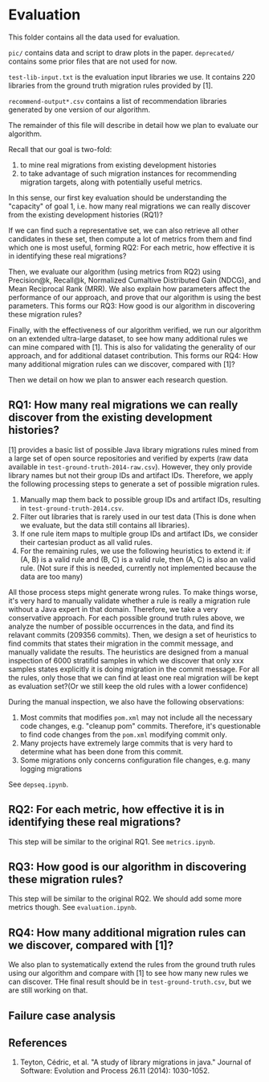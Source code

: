 # Evaluation

This folder contains all the data used for evaluation. 

`pic/` contains data and script to draw plots in the paper.
`deprecated/` contains some prior files that are not used for now.

`test-lib-input.txt` is the evaluation input libraries we use. 
It contains 220 libraries from the ground truth migration rules provided by [1].

`recommend-output*.csv` contains a list of recommendation libraries generated by one version of our algorithm.

The remainder of this file will describe in detail how we plan to evaluate our algorithm.

Recall that our goal is two-fold:
1. to mine real migrations from existing development histories
2. to take advantage of such migration instances for recommending migration targets, along with potentially useful metrics.

In this sense, our first key evaluation should be understanding the "capacity" of goal 1, 
i.e. how many real migrations we can really discover from the existing development histories (RQ1)?

If we can find such a representative set, we can also retrieve all other candidates in these set, 
then compute a lot of metrics from them and find which one is most useful,
forming RQ2: For each metric, how effective it is in identifying these real migrations?

Then, we evaluate our algorithm (using metrics from RQ2) using Precision@k, Recall@k, 
Normalized Cumaltive Distributed Gain (NDCG), and Mean Reciprocal Rank (MRR).
We also explain how parameters affect the performance of our approach, and prove that our algorithm is using the best parameters.
This forms our RQ3: How good is our algorithm in discovering these migration rules?

Finally, with the effectiveness of our algorithm verified, we run our algorithm on an extended ultra-large dataset, 
to see how many additional rules we can mine compared with [1].
This is also for validating the generality of our approach, and for additional dataset contribution.
This forms our RQ4: How many additional migration rules can we discover, compared with [1]?

Then we detail on how we plan to answer each research question.

## RQ1: How many real migrations we can really discover from the existing development histories?

[1] provides a basic list of possible Java library migrations rules mined from a large set of open source repositories and verified by experts (raw data available in `test-ground-truth-2014-raw.csv`). However, they only provide library names but not their group IDs and artifact IDs.
Therefore, we apply the following processing steps to generate a set of possible migration rules.

1. Manually map them back to possible group IDs and artifact IDs, resulting in `test-ground-truth-2014.csv`.
2. Filter out libraries that is rarely used in our test data (This is done when we evaluate, but the data still contains all libraries).
3. If one rule item maps to multiple group IDs and artifact IDs, we consider their cartesian product as all valid rules.
4. For the remaining rules, we use the following heuristics to extend it: if (A, B) is a valid rule and (B, C) is a valid rule, then (A, C) is also an valid rule. (Not sure if this is needed, currently not implemented because the data are too many)

All those process steps might generate wrong rules. 
To make things worse, it's very hard to manually validate whether a rule is really a migration rule without a Java expert in that domain.
Therefore, we take a very conservative approach.
For each possible ground truth rules above, we analyze the number of possible occurrences in the data, and find its relavant commits (209356 commits).
Then, we design a set of heuristics to find commits that states their migration in the commit message, and manually validate the results.
The heuristics are designed from a manual inspection of 6000 stratifid samples in which we discover that only xxx samples states explicitly it is doing migration in the commit message.
For all the rules, only those that we can find at least one real migration will be kept as evaluation set?(Or we still keep the old rules with a lower confidence)

During the manual inspection, we also have the following observations:
1. Most commits that modifies `pom.xml` may not include all the necessary code changes, e.g. "cleanup pom" commits.
Therefore, it's questionable to find code changes from the `pom.xml` modifying commit only.
2. Many projects have extremely large commits that is very hard to determine what has been done from this commit.
3. Some migrations only concerns configuration file changes, e.g. many logging migrations

See `depseq.ipynb`.

## RQ2: For each metric, how effective it is in identifying these real migrations?

This step will be similar to the original RQ1.
See `metrics.ipynb`.

## RQ3: How good is our algorithm in discovering these migration rules?

This step will be similar to the original RQ2. We should add some more metrics though.
See `evaluation.ipynb`.

## RQ4: How many additional migration rules can we discover, compared with [1]?

We also plan to systematically extend the rules from the ground truth rules using our algorithm and compare with [1] to see how many new rules we can discover. THe final result should be in `test-ground-truth.csv`, but we are still working on that.

## Failure case analysis

## References

1. Teyton, Cédric, et al. "A study of library migrations in java." Journal of Software: Evolution and Process 26.11 (2014): 1030-1052.
